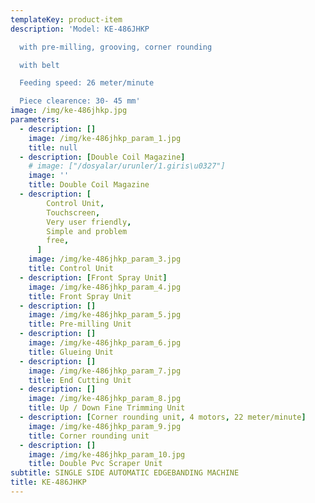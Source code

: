 ```yaml
---
templateKey: product-item
description: 'Model: KE-486JHKP

  with pre-milling, grooving, corner rounding

  with belt

  Feeding speed: 26 meter/minute

  Piece clearence: 30- 45 mm'
image: /img/ke-486jhkp.jpg
parameters:
  - description: []
    image: /img/ke-486jhkp_param_1.jpg
    title: null
  - description: [Double Coil Magazine]
    # image: ["/dosyalar/urunler/1.giris\u0327"]
    image: ''
    title: Double Coil Magazine
  - description: [
        Control Unit,
        Touchscreen,
        Very user friendly,
        Simple and problem
        free,
      ]
    image: /img/ke-486jhkp_param_3.jpg
    title: Control Unit
  - description: [Front Spray Unit]
    image: /img/ke-486jhkp_param_4.jpg
    title: Front Spray Unit
  - description: []
    image: /img/ke-486jhkp_param_5.jpg
    title: Pre-milling Unit
  - description: []
    image: /img/ke-486jhkp_param_6.jpg
    title: Glueing Unit
  - description: []
    image: /img/ke-486jhkp_param_7.jpg
    title: End Cutting Unit
  - description: []
    image: /img/ke-486jhkp_param_8.jpg
    title: Up / Down Fine Trimming Unit
  - description: [Corner rounding unit, 4 motors, 22 meter/minute]
    image: /img/ke-486jhkp_param_9.jpg
    title: Corner rounding unit
  - description: []
    image: /img/ke-486jhkp_param_10.jpg
    title: Double Pvc Scraper Unit
subtitle: SINGLE SIDE AUTOMATIC EDGEBANDING MACHINE
title: KE-486JHKP
---
```

